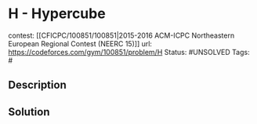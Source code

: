 # H - Hypercube

contest: [[CFICPC/100851/100851|2015-2016 ACM-ICPC Northeastern European Regional Contest (NEERC 15)]]
url: https://codeforces.com/gym/100851/problem/H
Status: #UNSOLVED
Tags: #

## Description

## Solution

